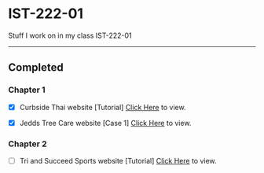 # IST-222-01
Stuff I work on in my class IST-222-01

---

## Completed

### Chapter 1

- [X] Curbside Thai website [Tutorial] [Click Here](https://jtrent238.github.io/IST-222-01/Tutorial01/html01/tutorial/ct_start.html) to view.

- [X] Jedds Tree Care website [Case 1] [Click Here](https://jtrent238.github.io/IST-222-01/Tutorial01/html01/case1/jtc_index.html) to view.

### Chapter 2

- [ ] Tri and Succeed Sports website [Tutorial] [Click Here](https://jtrent238.github.io/IST-222-01/Tutorial02/html02/tutorial/tss_home.html) to view.